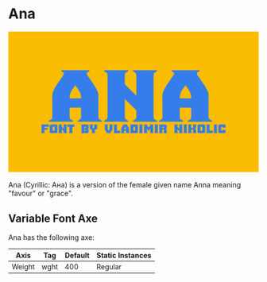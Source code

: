 # Ana

![Image](docs/image1.png)

Ana (Cyrillic: Ана) is a version of the female given name Anna meaning "favour" or "grace".

## Variable Font Axe
Ana has the following axe:

Axis | Tag | Default | Static Instances
--- | --- | --- | ---
Weight | wght | 400 | Regular



